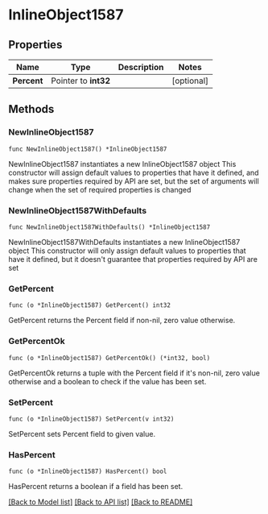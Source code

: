 # InlineObject1587

## Properties

Name | Type | Description | Notes
------------ | ------------- | ------------- | -------------
**Percent** | Pointer to **int32** |  | [optional] 

## Methods

### NewInlineObject1587

`func NewInlineObject1587() *InlineObject1587`

NewInlineObject1587 instantiates a new InlineObject1587 object
This constructor will assign default values to properties that have it defined,
and makes sure properties required by API are set, but the set of arguments
will change when the set of required properties is changed

### NewInlineObject1587WithDefaults

`func NewInlineObject1587WithDefaults() *InlineObject1587`

NewInlineObject1587WithDefaults instantiates a new InlineObject1587 object
This constructor will only assign default values to properties that have it defined,
but it doesn't guarantee that properties required by API are set

### GetPercent

`func (o *InlineObject1587) GetPercent() int32`

GetPercent returns the Percent field if non-nil, zero value otherwise.

### GetPercentOk

`func (o *InlineObject1587) GetPercentOk() (*int32, bool)`

GetPercentOk returns a tuple with the Percent field if it's non-nil, zero value otherwise
and a boolean to check if the value has been set.

### SetPercent

`func (o *InlineObject1587) SetPercent(v int32)`

SetPercent sets Percent field to given value.

### HasPercent

`func (o *InlineObject1587) HasPercent() bool`

HasPercent returns a boolean if a field has been set.


[[Back to Model list]](../README.md#documentation-for-models) [[Back to API list]](../README.md#documentation-for-api-endpoints) [[Back to README]](../README.md)


